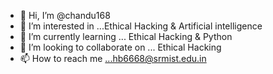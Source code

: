 - 👋 Hi, I’m @chandu168
- 👀 I’m interested in ...Ethical Hacking & Artificial intelligence
- 🌱 I’m currently learning ... Ethical Hacking & Python
- 💞️ I’m looking to collaborate on ... Ethical Hacking
- 📫 How to reach me ...hb6668@srmist.edu.in

<!---
chandu168/chandu168 is a ✨ special ✨ repository because its `README.md` (this file) appears on your GitHub profile.
You can click the Preview link to take a look at your changes.
--->


